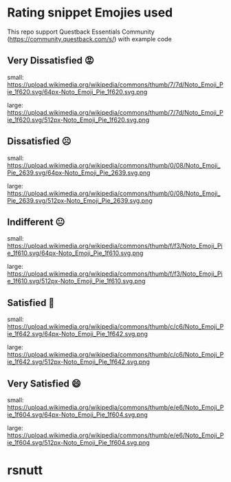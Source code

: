 # Rating snippet Emojies used
This repo support Questback Essentials Community (https://community.questback.com/s/) with example code
 

## Very  Dissatisfied :rage:
small:
https://upload.wikimedia.org/wikipedia/commons/thumb/7/7d/Noto_Emoji_Pie_1f620.svg/64px-Noto_Emoji_Pie_1f620.svg.png

large:
https://upload.wikimedia.org/wikipedia/commons/thumb/7/7d/Noto_Emoji_Pie_1f620.svg/512px-Noto_Emoji_Pie_1f620.svg.png

## Dissatisfied	:frowning_face:
small:
https://upload.wikimedia.org/wikipedia/commons/thumb/0/08/Noto_Emoji_Pie_2639.svg/64px-Noto_Emoji_Pie_2639.svg.png

large:
https://upload.wikimedia.org/wikipedia/commons/thumb/0/08/Noto_Emoji_Pie_2639.svg/512px-Noto_Emoji_Pie_2639.svg.png


## Indifferent :neutral_face:
small:
https://upload.wikimedia.org/wikipedia/commons/thumb/f/f3/Noto_Emoji_Pie_1f610.svg/64px-Noto_Emoji_Pie_1f610.svg.png

large:
https://upload.wikimedia.org/wikipedia/commons/thumb/f/f3/Noto_Emoji_Pie_1f610.svg/512px-Noto_Emoji_Pie_1f610.svg.png


## Satisfied :slightly_smiling_face:

small:
https://upload.wikimedia.org/wikipedia/commons/thumb/c/c6/Noto_Emoji_Pie_1f642.svg/64px-Noto_Emoji_Pie_1f642.svg.png

large:
https://upload.wikimedia.org/wikipedia/commons/thumb/c/c6/Noto_Emoji_Pie_1f642.svg/512px-Noto_Emoji_Pie_1f642.svg.png

## Very  Satisfied :smile:   
small:
https://upload.wikimedia.org/wikipedia/commons/thumb/e/e6/Noto_Emoji_Pie_1f604.svg/64px-Noto_Emoji_Pie_1f604.svg.png

large:
https://upload.wikimedia.org/wikipedia/commons/thumb/e/e6/Noto_Emoji_Pie_1f604.svg/512px-Noto_Emoji_Pie_1f604.svg.png
# rsnutt
